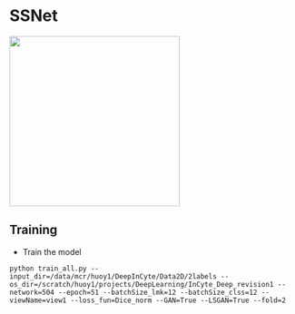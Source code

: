 # SSNet

<img src='imgs/Figure3.jpg' width=300>

## Training
- Train the model
```
python train_all.py --input_dir=/data/mcr/huoy1/DeepInCyte/Data2D/2labels --os_dir=/scratch/huoy1/projects/DeepLearning/InCyte_Deep_revision1 --network=504 --epoch=51 --batchSize_lmk=12 --batchSize_clss=12 --viewName=view1 --loss_fun=Dice_norm --GAN=True --LSGAN=True --fold=2
```

